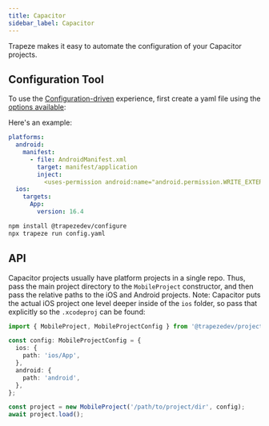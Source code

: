 ```yaml
---
title: Capacitor
sidebar_label: Capacitor
---
```


Trapeze makes it easy to automate the configuration of your Capacitor projects.

## Configuration Tool

To use the [Configuration-driven](../operations/getting-started) experience, first create a yaml file using the [options available](../operations/getting-started):

Here's an example:

```yaml title="config.yaml"
platforms:
  android:
    manifest:
      - file: AndroidManifest.xml
        target: manifest/application
        inject:
          <uses-permission android:name="android.permission.WRITE_EXTERNAL_STORAGE" />
  ios:
    targets:
      App:
        version: 16.4

```

```bash
npm install @trapezedev/configure
npx trapeze run config.yaml
```

## API

Capacitor projects usually have platform projects in a single repo. Thus, pass the main project directory to the `MobileProject` constructor, and then pass the relative paths to the iOS and Android projects. Note: Capacitor puts the actual iOS project one level deeper inside of the `ios` folder, so pass that explicitly so the `.xcodeproj` can be found:

```typescript
import { MobileProject, MobileProjectConfig } from '@trapezedev/project';

const config: MobileProjectConfig = {
  ios: {
    path: 'ios/App',
  },
  android: {
    path: 'android',
  },
};

const project = new MobileProject('/path/to/project/dir', config);
await project.load();
```
